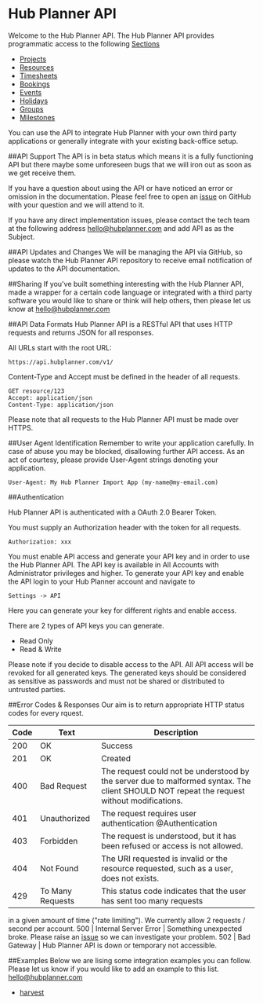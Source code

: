 Hub Planner API
===

Welcome to the Hub Planner API. The Hub Planner API provides programmatic access to the following [Sections](https://github.com/hubplanner/API/tree/master/Sections)

* [Projects](https://github.com/hubplanner/API/blob/master/Sections/project.md)
* [Resources](https://github.com/hubplanner/API/blob/master/Sections/resource.md)
* [Timesheets](https://github.com/hubplanner/API/blob/master/Sections/timesheets.md)
* [Bookings](https://github.com/hubplanner/API/blob/master/Sections/bookings.md)
* [Events](https://github.com/hubplanner/API/blob/master/Sections/events.md)
* [Holidays](https://github.com/hubplanner/API/blob/master/Sections/holidays.md)
* [Groups](https://github.com/hubplanner/API/blob/master/Sections/groups.md)
* [Milestones](https://github.com/hubplanner/API/blob/master/Sections/milestones.md)

You can use the API to integrate Hub Planner with your own third party applications or generally integrate with your existing back-office setup.

##API Support
The API is in beta status which means it is a fully functioning API but there maybe some unforeseen bugs that we will iron out as soon as we get receive them.

If you have a question about using the API or have noticed an error or omission in the documentation. Please feel free to open an [issue](https://github.com/hubplanner/API/issues) on GitHub with your question and we will attend to it.

If you have any direct implementation issues, please contact the tech team at the following address hello@hubplanner.com and add API as as the Subject. 

##API Updates and Changes
We will be managing the API via GitHub, so please watch the Hub Planner API repository to receive email notification of updates to the API documentation. 

##Sharing
If you've built something interesting with the Hub Planner API, made a wrapper for a certain code language or integrated with a third party software you would like to share or think will help others, then please let us know at hello@hubplanner.com

##API Data Formats
Hub Planner API is a RESTful API that uses HTTP requests and returns JSON for all responses. 

All URLs start with the root URL: 

```
https://api.hubplanner.com/v1/
```
Content-Type and Accept must be defined in the header of all requests. 

```
GET resource/123
Accept: application/json
Content-Type: application/json
```

Please note that all requests to the Hub Planner API must be made over HTTPS.

##User Agent Identification
Remember to write your application carefully. In case of abuse you may be blocked, disallowing further API access. As an act of courtesy, please provide User-Agent strings denoting your application.

`User-Agent: My Hub Planner Import App (my-name@my-email.com)`

##Authentication

Hub Planner API is authenticated with a OAuth 2.0 Bearer Token.

You must supply an Authorization header with the token for all requests. 

`Authorization: xxx`

You must enable API access and generate your API key and in order to use the Hub Planner API. The API key is available in All Accounts with Administrator privileges and higher. To generate your API key and enable the API login to your Hub Planner account and navigate to 

`Settings -> API`

Here you can generate your key for different rights and enable access.

There are 2 types of API keys you can generate.
* Read Only
* Read & Write

Please note if you decide to disable access to the API. All API access will be revoked for all generated keys. The generated keys should be considered as sensitive as passwords and must not be shared or distributed to untrusted parties.

##Error Codes & Responses
Our aim is to return appropriate HTTP status codes for every rquest.

Code | Text | Description
--- | --- | ---
200 | OK | Success
201 | OK | Created
400 | Bad Request | The request could not be understood by the server due to malformed syntax. The client SHOULD NOT repeat the request without modifications.
401 | Unauthorized | The request requires user authentication @Authentication
403 | Forbidden | The request is understood, but it has been refused or access is not allowed.
404 | Not Found | The URI requested is invalid or the resource requested, such as a user, does not exists.
429 | To Many Requests | This status code indicates that the user has sent too many requests
   in a given amount of time ("rate limiting"). We currently allow 2 requests / second per account. 
500 | Internal Server Error | Something unexpected broke. Please raise an [issue](https://github.com/hubplanner/API/issues) so we can investigate your problem.
502 | Bad Gateway | Hub Planner API is down or temporary not accessible. 


##Examples
Below we are lising some integration examples you can follow. Please let us know if you would like to add an example to this list. hello@hubplanner.com

* [harvest](https://github.com/hubplanner/API/tree/master/Examples/harvest)

